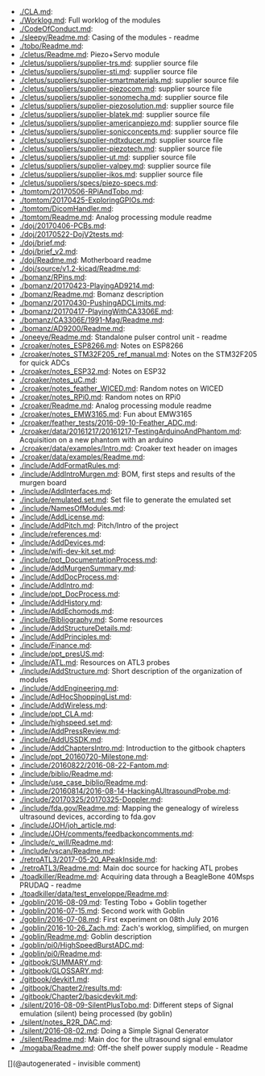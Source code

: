 * [./CLA.md](/CLA.md): 
* [./Worklog.md](/Worklog.md): Full worklog of the modules
* [./CodeOfConduct.md](/CodeOfConduct.md): 
* [./sleepy/Readme.md](/sleepy/Readme.md): Casing of the modules - readme
* [./tobo/Readme.md](/tobo/Readme.md): 
* [./cletus/Readme.md](/cletus/Readme.md): Piezo+Servo module
* [./cletus/suppliers/supplier-trs.md](/cletus/suppliers/supplier-trs.md): supplier source file
* [./cletus/suppliers/supplier-sti.md](/cletus/suppliers/supplier-sti.md): supplier source file
* [./cletus/suppliers/supplier-smartmaterials.md](/cletus/suppliers/supplier-smartmaterials.md): supplier source file
* [./cletus/suppliers/supplier-piezocom.md](/cletus/suppliers/supplier-piezocom.md): supplier source file
* [./cletus/suppliers/supplier-sonomecha.md](/cletus/suppliers/supplier-sonomecha.md): supplier source file
* [./cletus/suppliers/supplier-piezosolution.md](/cletus/suppliers/supplier-piezosolution.md): supplier source file
* [./cletus/suppliers/supplier-blatek.md](/cletus/suppliers/supplier-blatek.md): supplier source file
* [./cletus/suppliers/supplier-americanpiezo.md](/cletus/suppliers/supplier-americanpiezo.md): supplier source file
* [./cletus/suppliers/supplier-sonicconcepts.md](/cletus/suppliers/supplier-sonicconcepts.md): supplier source file
* [./cletus/suppliers/supplier-ndtxducer.md](/cletus/suppliers/supplier-ndtxducer.md): supplier source file
* [./cletus/suppliers/supplier-piezotech.md](/cletus/suppliers/supplier-piezotech.md): supplier source file
* [./cletus/suppliers/supplier-ut.md](/cletus/suppliers/supplier-ut.md): supplier source file
* [./cletus/suppliers/supplier-valpey.md](/cletus/suppliers/supplier-valpey.md): supplier source file
* [./cletus/suppliers/supplier-ikos.md](/cletus/suppliers/supplier-ikos.md): supplier source file
* [./cletus/suppliers/specs/piezo-specs.md](/cletus/suppliers/specs/piezo-specs.md): 
* [./tomtom/20170506-RPiAndTobo.md](/tomtom/20170506-RPiAndTobo.md): 
* [./tomtom/20170425-ExploringGPIOs.md](/tomtom/20170425-ExploringGPIOs.md): 
* [./tomtom/DicomHandler.md](/tomtom/DicomHandler.md): 
* [./tomtom/Readme.md](/tomtom/Readme.md): Analog processing module readme
* [./doj/20170406-PCBs.md](/doj/20170406-PCBs.md): 
* [./doj/20170522-DojV2tests.md](/doj/20170522-DojV2tests.md): 
* [./doj/brief.md](/doj/brief.md): 
* [./doj/brief_v2.md](/doj/brief_v2.md): 
* [./doj/Readme.md](/doj/Readme.md): Motherboard readme
* [./doj/source/v1.2-kicad/Readme.md](/doj/source/v1.2-kicad/Readme.md): 
* [./bomanz/RPins.md](/bomanz/RPins.md): 
* [./bomanz/20170423-PlayingAD9214.md](/bomanz/20170423-PlayingAD9214.md): 
* [./bomanz/Readme.md](/bomanz/Readme.md): Bomanz description
* [./bomanz/20170430-PushingADCLimits.md](/bomanz/20170430-PushingADCLimits.md): 
* [./bomanz/20170417-PlayingWithCA3306E.md](/bomanz/20170417-PlayingWithCA3306E.md): 
* [./bomanz/CA3306E/1991-Mag/Readme.md](/bomanz/CA3306E/1991-Mag/Readme.md): 
* [./bomanz/AD9200/Readme.md](/bomanz/AD9200/Readme.md): 
* [./oneeye/Readme.md](/oneeye/Readme.md): Standalone pulser control unit - readme
* [./croaker/notes_ESP8266.md](/croaker/notes_ESP8266.md): Notes on ESP8266
* [./croaker/notes_STM32F205_ref_manual.md](/croaker/notes_STM32F205_ref_manual.md): Notes on the STM32F205 for quick ADCs
* [./croaker/notes_ESP32.md](/croaker/notes_ESP32.md): Notes on ESP32
* [./croaker/notes_uC.md](/croaker/notes_uC.md): 
* [./croaker/notes_feather_WICED.md](/croaker/notes_feather_WICED.md): Random notes on WICED
* [./croaker/notes_RPi0.md](/croaker/notes_RPi0.md): Random notes on RPi0
* [./croaker/Readme.md](/croaker/Readme.md): Analog processing module readme
* [./croaker/notes_EMW3165.md](/croaker/notes_EMW3165.md): Fun about EMW3165
* [./croaker/feather_tests/2016-09-10-Feather_ADC.md](/croaker/feather_tests/2016-09-10-Feather_ADC.md): 
* [./croaker/data/20161217/20161217-TestingArduinoAndPhantom.md](/croaker/data/20161217/20161217-TestingArduinoAndPhantom.md): Acquisition on a new phantom with an arduino
* [./croaker/data/examples/Intro.md](/croaker/data/examples/Intro.md): Croaker text header on images
* [./croaker/data/examples/Readme.md](/croaker/data/examples/Readme.md): 
* [./include/AddFormatRules.md](/include/AddFormatRules.md): 
* [./include/AddIntroMurgen.md](/include/AddIntroMurgen.md): BOM, first steps and results of the murgen board
* [./include/AddInterfaces.md](/include/AddInterfaces.md): 
* [./include/emulated.set.md](/include/emulated.set.md): Set file to generate the emulated set
* [./include/NamesOfModules.md](/include/NamesOfModules.md): 
* [./include/AddLicense.md](/include/AddLicense.md): 
* [./include/AddPitch.md](/include/AddPitch.md): Pitch/Intro of the project
* [./include/references.md](/include/references.md): 
* [./include/AddDevices.md](/include/AddDevices.md): 
* [./include/wifi-dev-kit.set.md](/include/wifi-dev-kit.set.md): 
* [./include/ppt_DocumentationProcess.md](/include/ppt_DocumentationProcess.md): 
* [./include/AddMurgenSummary.md](/include/AddMurgenSummary.md): 
* [./include/AddDocProcess.md](/include/AddDocProcess.md): 
* [./include/AddIntro.md](/include/AddIntro.md): 
* [./include/ppt_DocProcess.md](/include/ppt_DocProcess.md): 
* [./include/AddHistory.md](/include/AddHistory.md): 
* [./include/AddEchomods.md](/include/AddEchomods.md): 
* [./include/Bibliography.md](/include/Bibliography.md): Some resources
* [./include/AddStructureDetails.md](/include/AddStructureDetails.md): 
* [./include/AddPrinciples.md](/include/AddPrinciples.md): 
* [./include/Finance.md](/include/Finance.md): 
* [./include/ppt_presUS.md](/include/ppt_presUS.md): 
* [./include/ATL.md](/include/ATL.md): Resources on ATL3 probes
* [./include/AddStructure.md](/include/AddStructure.md): Short description of the organization of modules
* [./include/AddEngineering.md](/include/AddEngineering.md): 
* [./include/AdHocShoppingList.md](/include/AdHocShoppingList.md): 
* [./include/AddWireless.md](/include/AddWireless.md): 
* [./include/ppt_CLA.md](/include/ppt_CLA.md): 
* [./include/highspeed.set.md](/include/highspeed.set.md): 
* [./include/AddPressReview.md](/include/AddPressReview.md): 
* [./include/AddUSSDK.md](/include/AddUSSDK.md): 
* [./include/AddChaptersIntro.md](/include/AddChaptersIntro.md): Introduction to the gitbook chapters
* [./include/ppt_20160720-Milestone.md](/include/ppt_20160720-Milestone.md): 
* [./include/20160822/2016-08-22-Fantom.md](/include/20160822/2016-08-22-Fantom.md): 
* [./include/biblio/Readme.md](/include/biblio/Readme.md): 
* [./include/use_case_biblio/Readme.md](/include/use_case_biblio/Readme.md): 
* [./include/20160814/2016-08-14-HackingAUltrasoundProbe.md](/include/20160814/2016-08-14-HackingAUltrasoundProbe.md): 
* [./include/20170325/20170325-Doppler.md](/include/20170325/20170325-Doppler.md): 
* [./include/fda.gov/Readme.md](/include/fda.gov/Readme.md): Mapping the genealogy of wireless ultrasound devices, according to fda.gov
* [./include/JOH/joh_article.md](/include/JOH/joh_article.md): 
* [./include/JOH/comments/feedbackoncomments.md](/include/JOH/comments/feedbackoncomments.md): 
* [./include/c_will/Readme.md](/include/c_will/Readme.md): 
* [./include/vscan/Readme.md](/include/vscan/Readme.md): 
* [./retroATL3/2017-05-20_APeakInside.md](/retroATL3/2017-05-20_APeakInside.md): 
* [./retroATL3/Readme.md](/retroATL3/Readme.md): Main doc source for hacking ATL probes
* [./toadkiller/Readme.md](/toadkiller/Readme.md): Acquiring data through a BeagleBone 40Msps PRUDAQ - readme
* [./toadkiller/data/test_enveloppe/Readme.md](/toadkiller/data/test_enveloppe/Readme.md): 
* [./goblin/2016-08-09.md](/goblin/2016-08-09.md): Testing Tobo + Goblin together
* [./goblin/2016-07-15.md](/goblin/2016-07-15.md): Second work with Goblin
* [./goblin/2016-07-08.md](/goblin/2016-07-08.md): First experiment on 08th July 2016
* [./goblin/2016-10-26_Zach.md](/goblin/2016-10-26_Zach.md): Zach's worklog, simplified, on murgen
* [./goblin/Readme.md](/goblin/Readme.md): Goblin description
* [./goblin/pi0/HighSpeedBurstADC.md](/goblin/pi0/HighSpeedBurstADC.md): 
* [./goblin/pi0/Readme.md](/goblin/pi0/Readme.md): 
* [./gitbook/SUMMARY.md](/gitbook/SUMMARY.md): 
* [./gitbook/GLOSSARY.md](/gitbook/GLOSSARY.md): 
* [./gitbook/devkit1.md](/gitbook/devkit1.md): 
* [./gitbook/Chapter2/results.md](/gitbook/Chapter2/results.md): 
* [./gitbook/Chapter2/basicdevkit.md](/gitbook/Chapter2/basicdevkit.md): 
* [./silent/2016-08-09-SilentPlusTobo.md](/silent/2016-08-09-SilentPlusTobo.md): Different steps of Signal emulation  (silent) being processed (by goblin)
* [./silent/notes_R2R_DAC.md](/silent/notes_R2R_DAC.md): 
* [./silent/2016-08-02.md](/silent/2016-08-02.md): Doing a Simple Signal Generator
* [./silent/Readme.md](/silent/Readme.md): Main doc for the ultrasound signal emulator
* [./mogaba/Readme.md](/mogaba/Readme.md): Off-the shelf power supply module - Readme

[](@autogenerated - invisible comment)